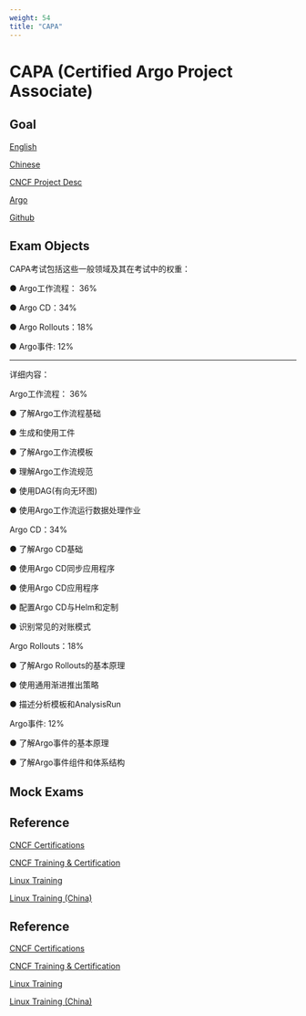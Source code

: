 ```yaml
---
weight: 54
title: "CAPA"
---
```


# CAPA (Certified Argo Project Associate)


## Goal

[English](https://training.linuxfoundation.org/certification/certified-argo-project-associate-capa/)

[Chinese](https://training.linuxfoundation.cn/certificates/36)

[CNCF Project Desc](https://www.cncf.io/projects/argo/)

[Argo](https://argoproj.github.io/)

[Github](https://github.com/argoproj)


## Exam Objects

CAPA考试包括这些一般领域及其在考试中的权重：

● Argo工作流程： 36%

● Argo CD：34%

● Argo Rollouts：18%

● Argo事件: 12%



------

详细内容：

Argo工作流程： 36%

● 了解Argo工作流程基础

● 生成和使用工件

● 了解Argo工作流模板

● 理解Argo工作流规范

● 使用DAG(有向无环图)

● 使用Argo工作流运行数据处理作业

 

Argo CD：34%

● 了解Argo CD基础

● 使用Argo CD同步应用程序

● 使用Argo CD应用程序

● 配置Argo CD与Helm和定制

● 识别常见的对账模式

 

Argo Rollouts：18%

● 了解Argo Rollouts的基本原理

● 使用通用渐进推出策略

● 描述分析模板和AnalysisRun

 

Argo事件: 12%

● 了解Argo事件的基本原理

● 了解Argo事件组件和体系结构

## Mock Exams



## Reference

[CNCF Certifications](https://www.cncf.io/training/certification/)

[CNCF Training & Certification](https://www.cncf.io/training/)

[Linux Training](https://training.linuxfoundation.org/certification/certified-kubernetes-administrator-cka/)

[Linux Training (China)](https://training.linuxfoundation.cn/)

[]()

[]()

[]()

[]()

[]()

[]()

[]()

[]()

[]()

[]()

## Reference



[CNCF Certifications](https://www.cncf.io/training/certification/)

[CNCF Training & Certification](https://www.cncf.io/training/)

[Linux Training](https://training.linuxfoundation.org/certification/certified-kubernetes-administrator-cka/)

[Linux Training (China)](https://training.linuxfoundation.cn/)

[]()

[]()

[]()

[]()

[]()

[]()

[]()

[]()

[]()

[]()

[]()

[]()

[]()

[]()

[]()

[]()

[]()

[]()

[]()

[]()

[]()

[]()

[]()

[]()

[]()
